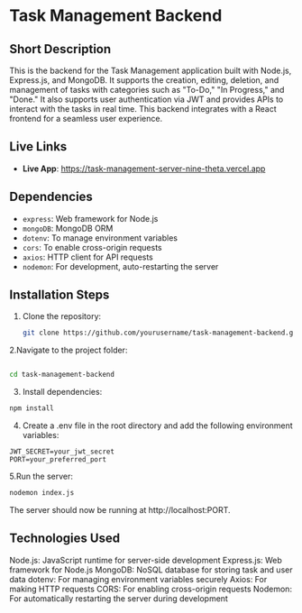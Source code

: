 # Task Management Backend

## Short Description
This is the backend for the Task Management application built with Node.js, Express.js, and MongoDB. It supports the creation, editing, deletion, and management of tasks with categories such as "To-Do," "In Progress," and "Done." It also supports user authentication via JWT and provides APIs to interact with the tasks in real time. This backend integrates with a React frontend for a seamless user experience.

## Live Links
- **Live App**: https://task-management-server-nine-theta.vercel.app

## Dependencies
- `express`: Web framework for Node.js
- `mongoDB`: MongoDB ORM
- `dotenv`: To manage environment variables
- `cors`: To enable cross-origin requests
- `axios`: HTTP client for API requests
- `nodemon`: For development, auto-restarting the server

## Installation Steps
1. Clone the repository:
   ```bash
   git clone https://github.com/yourusername/task-management-backend.git
   ```

 2.Navigate to the project folder:
```bash

cd task-management-backend
```
3. Install dependencies:
```bash
npm install
```
4. Create a .env file in the root directory and add the following environment variables: 
```MONGO_URI=your_mongo_database_url
JWT_SECRET=your_jwt_secret
PORT=your_preferred_port
```
5.Run the server:
```bash
nodemon index.js
```
The server should now be running at http://localhost:PORT.

## Technologies Used
Node.js: JavaScript runtime for server-side development
Express.js: Web framework for Node.js
MongoDB: NoSQL database for storing task and user data
dotenv: For managing environment variables securely
Axios: For making HTTP requests
CORS: For enabling cross-origin requests
Nodemon: For automatically restarting the server during development

